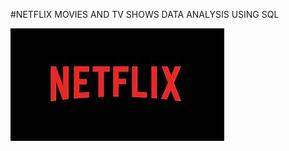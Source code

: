 #NETFLIX MOVIES AND TV SHOWS DATA ANALYSIS USING SQL 

![Neflix Logo](https://github.com/Monikawell/Netflix_sql_project/blob/main/NETFLIX%20LOGO.jpeg)
